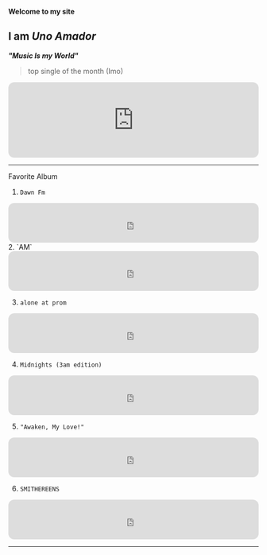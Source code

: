 

**Welcome to my site**

**I am *Uno Amador***
---
***"Music Is my World"***

>top single of the month (Imo)
<iframe style="border-radius:12px" src="https://open.spotify.com/embed/track/26hOm7dTtBi0TdpDGl141t?utm_source=generator" width="100%" height="152" frameBorder="0" allowfullscreen="" allow="autoplay; clipboard-write; encrypted-media; fullscreen; picture-in-picture" loading="lazy"></iframe>

---
Favorite Album
1. `Dawn Fm`

<iframe style="border-radius:12px" src="https://open.spotify.com/embed/album/2nLOHgzXzwFEpl62zAgCEC?utm_source=generator" width="100%" height="80" frameBorder="0" allowfullscreen="" allow="autoplay; clipboard-write; encrypted-media; fullscreen; picture-in-picture" loading="lazy"></iframe>
2. `AM`

<iframe style="border-radius:12px" src="https://open.spotify.com/embed/album/78bpIziExqiI9qztvNFlQu?utm_source=generator" width="100%" height="80" frameBorder="0" allowfullscreen="" allow="autoplay; clipboard-write; encrypted-media; fullscreen; picture-in-picture" loading="lazy"></iframe>

3. `alone at prom`

<iframe style="border-radius:12px" src="https://open.spotify.com/embed/album/5Gm2XKBgnlzd6qTi7LE1z2?utm_source=generator" width="100%" height="80" frameBorder="0" allowfullscreen="" allow="autoplay; clipboard-write; encrypted-media; fullscreen; picture-in-picture" loading="lazy"></iframe>

4. `Midnights (3am edition)`

<iframe style="border-radius:12px" src="https://open.spotify.com/embed/album/3lS1y25WAhcqJDATJK70Mq?utm_source=generator" width="100%" height="80" frameBorder="0" allowfullscreen="" allow="autoplay; clipboard-write; encrypted-media; fullscreen; picture-in-picture" loading="lazy"></iframe>

5. `"Awaken, My Love!"`

<iframe style="border-radius:12px" src="https://open.spotify.com/embed/album/7caGY3YPOchIO8xLvTKWN4?utm_source=generator" width="100%" height="80" frameBorder="0" allowfullscreen="" allow="autoplay; clipboard-write; encrypted-media; fullscreen; picture-in-picture" loading="lazy"></iframe>

6. `SMITHEREENS`

<iframe style="border-radius:12px" src="https://open.spotify.com/embed/album/2hEnymoejldpuxSdTnkard?utm_source=generator" width="100%" height="80" frameBorder="0" allowfullscreen="" allow="autoplay; clipboard-write; encrypted-media; fullscreen; picture-in-picture" loading="lazy"></iframe>

---


